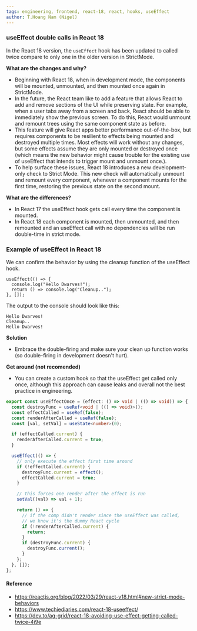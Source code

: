```yaml
---
tags: engineering, frontend, react-18, react, hooks, useEffect
author: T.Hoang Nam (Nigel)
---
```


### useEffect double calls in React 18

In the React 18 version, the `useEffect` hook has been updated to called twice compare to only one in the older version in StrictMode.

**What are the changes and why?**
- Beginning with React 18, when in development mode, the components will be mounted, unmounted, and then mounted once again in StrictMode.
- In the future, the React team like to add a feature that allows React to add and remove sections of the UI while preserving state. For example, when a user tabs away from a screen and back, React should be able to immediately show the previous screen. To do this, React would unmount and remount trees using the same component state as before.
- This feature will give React apps better performance out-of-the-box, but requires components to be resilient to effects being mounted and destroyed multiple times. Most effects will work without any changes, but some effects assume they are only mounted or destroyed once (which means the new behavior might cause trouble for the existing use of useEffect that intends to trigger mount and unmount once.).
- To help surface these issues, React 18 introduces a new development-only check to Strict Mode. This new check will automatically unmount and remount every component, whenever a component mounts for the first time, restoring the previous state on the second mount.

**What are the differences?**

- In React 17 the useEffect hook gets call every time the component is mounted.
- In React 18 each component is mounted, then unmounted, and then remounted and an useEffect call with no dependencies will be run double-time in strict mode.

### Example of useEffect in React 18
We can confirm the behavior by using the cleanup function of the useEffect hook.
```
useEffect(() => {
  console.log("Hello Dwarves!");
  return () => console.log("Cleanup..");
}, []);
```
The output to the console should look like this:
```
Hello Dwarves!
Cleanup..
Hello Dwarves!
```

**Solution**
- Embrace the double-firing and make sure your clean up function works (so double-firing in development doesn't hurt).

**Get around (not recomended)**
- You can create a custom hook so that the useEffect get called only once, although this approach can cause leaks and overall not the best practice in engineering.

```ts
export const useEffectOnce = (effect: () => void | (() => void)) => {
  const destroyFunc = useRef<void | (() => void)>();
  const effectCalled = useRef(false);
  const renderAfterCalled = useRef(false);
  const [val, setVal] = useState<number>(0);

  if (effectCalled.current) {
    renderAfterCalled.current = true;
  }

  useEffect(() => {
    // only execute the effect first time around
    if (!effectCalled.current) {
      destroyFunc.current = effect();
      effectCalled.current = true;
    }

    // this forces one render after the effect is run
    setVal((val) => val + 1);

    return () => {
      // if the comp didn't render since the useEffect was called,
      // we know it's the dummy React cycle
      if (!renderAfterCalled.current) {
        return;
      }
      if (destroyFunc.current) {
        destroyFunc.current();
      }
    };
  }, []);
};
```

#### Reference

- https://reactjs.org/blog/2022/03/29/react-v18.html#new-strict-mode-behaviors
- https://www.techiediaries.com/react-18-useeffect/
- https://dev.to/ag-grid/react-18-avoiding-use-effect-getting-called-twice-4i9e

